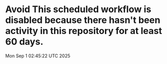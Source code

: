 # Avoid This scheduled workflow is disabled because there hasn't been activity in this repository for at least 60 days.
Mon Sep  1 02:45:22 UTC 2025
